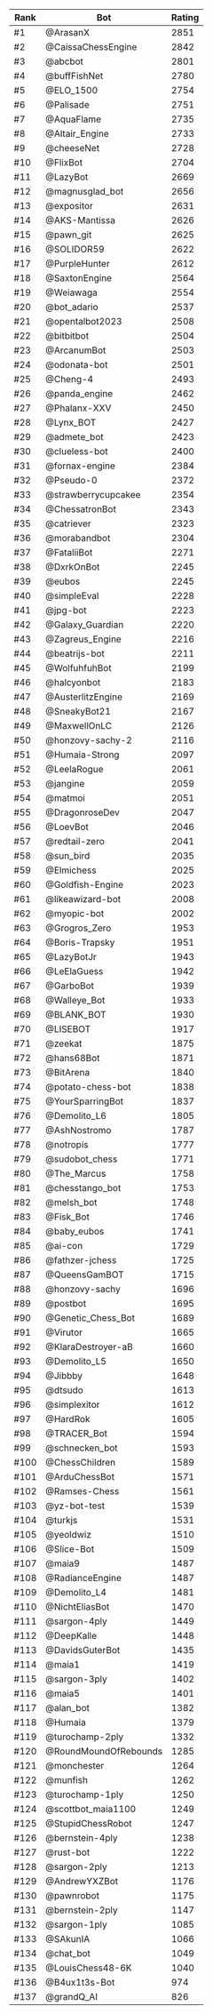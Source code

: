 Rank|Bot|Rating
---|---|---
#1|@ArasanX|2851
#2|@CaissaChessEngine|2842
#3|@abcbot|2801
#4|@buffFishNet|2780
#5|@ELO_1500|2754
#6|@Palisade|2751
#7|@AquaFlame|2735
#8|@Altair_Engine|2733
#9|@cheeseNet|2728
#10|@FlixBot|2704
#11|@LazyBot|2669
#12|@magnusglad_bot|2656
#13|@expositor|2631
#14|@AKS-Mantissa|2626
#15|@pawn_git|2625
#16|@SOLIDOR59|2622
#17|@PurpleHunter|2612
#18|@SaxtonEngine|2564
#19|@Weiawaga|2554
#20|@bot_adario|2537
#21|@opentalbot2023|2508
#22|@bitbitbot|2504
#23|@ArcanumBot|2503
#24|@odonata-bot|2501
#25|@Cheng-4|2493
#26|@panda_engine|2462
#27|@Phalanx-XXV|2450
#28|@Lynx_BOT|2427
#29|@admete_bot|2423
#30|@clueless-bot|2400
#31|@fornax-engine|2384
#32|@Pseudo-0|2372
#33|@strawberrycupcakee|2354
#34|@ChessatronBot|2343
#35|@catriever|2323
#36|@morabandbot|2304
#37|@FataliiBot|2271
#38|@DxrkOnBot|2245
#39|@eubos|2245
#40|@simpleEval|2228
#41|@jpg-bot|2223
#42|@Galaxy_Guardian|2220
#43|@Zagreus_Engine|2216
#44|@beatrijs-bot|2211
#45|@WolfuhfuhBot|2199
#46|@halcyonbot|2183
#47|@AusterlitzEngine|2169
#48|@SneakyBot21|2167
#49|@MaxwellOnLC|2126
#50|@honzovy-sachy-2|2116
#51|@Humaia-Strong|2097
#52|@LeelaRogue|2061
#53|@jangine|2059
#54|@matmoi|2051
#55|@DragonroseDev|2047
#56|@LoevBot|2046
#57|@redtail-zero|2041
#58|@sun_bird|2035
#59|@Elmichess|2025
#60|@Goldfish-Engine|2023
#61|@likeawizard-bot|2008
#62|@myopic-bot|2002
#63|@Grogros_Zero|1953
#64|@Boris-Trapsky|1951
#65|@LazyBotJr|1943
#66|@LeElaGuess|1942
#67|@GarboBot|1939
#68|@Walleye_Bot|1933
#69|@BLANK_BOT|1930
#70|@LISEBOT|1917
#71|@zeekat|1875
#72|@hans68Bot|1871
#73|@BitArena|1840
#74|@potato-chess-bot|1838
#75|@YourSparringBot|1837
#76|@Demolito_L6|1805
#77|@AshNostromo|1787
#78|@notropis|1777
#79|@sudobot_chess|1771
#80|@The_Marcus|1758
#81|@chesstango_bot|1753
#82|@melsh_bot|1748
#83|@Fisk_Bot|1746
#84|@baby_eubos|1741
#85|@ai-con|1729
#86|@fathzer-jchess|1725
#87|@QueensGamBOT|1715
#88|@honzovy-sachy|1696
#89|@postbot|1695
#90|@Genetic_Chess_Bot|1689
#91|@Virutor|1665
#92|@KlaraDestroyer-aB|1660
#93|@Demolito_L5|1650
#94|@Jibbby|1648
#95|@dtsudo|1613
#96|@simplexitor|1612
#97|@HardRok|1605
#98|@TRACER_Bot|1594
#99|@schnecken_bot|1593
#100|@ChessChildren|1589
#101|@ArduChessBot|1571
#102|@Ramses-Chess|1561
#103|@yz-bot-test|1539
#104|@turkjs|1531
#105|@yeoldwiz|1510
#106|@Slice-Bot|1509
#107|@maia9|1487
#108|@RadianceEngine|1487
#109|@Demolito_L4|1481
#110|@NichtEliasBot|1470
#111|@sargon-4ply|1449
#112|@DeepKalle|1448
#113|@DavidsGuterBot|1435
#114|@maia1|1419
#115|@sargon-3ply|1402
#116|@maia5|1401
#117|@alan_bot|1382
#118|@Humaia|1379
#119|@turochamp-2ply|1332
#120|@RoundMoundOfRebounds|1285
#121|@monchester|1264
#122|@munfish|1262
#123|@turochamp-1ply|1250
#124|@scottbot_maia1100|1249
#125|@StupidChessRobot|1247
#126|@bernstein-4ply|1238
#127|@rust-bot|1222
#128|@sargon-2ply|1213
#129|@AndrewYXZBot|1176
#130|@pawnrobot|1175
#131|@bernstein-2ply|1147
#132|@sargon-1ply|1085
#133|@SAkunIA|1066
#134|@chat_bot|1049
#135|@LouisChess48-6K|1040
#136|@B4ux1t3s-Bot|974
#137|@grandQ_AI|826
